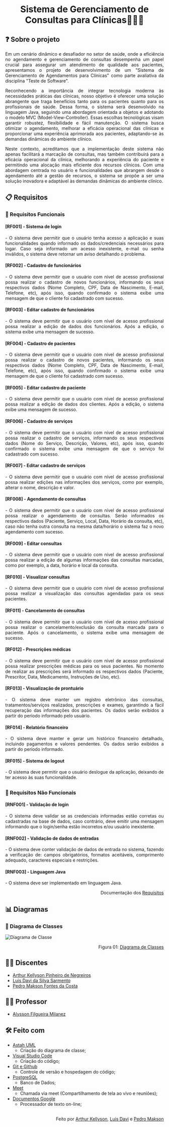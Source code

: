 <h1 align="center">Sistema de Gerenciamento de Consultas para Clínicas👨🏼‍⚕️</h1>

## ❓ Sobre o projeto
   <p align="justify">Em um cenário dinâmico e desafiador no setor de saúde, onde a eficiência no agendamento e gerenciamento de consultas desempenha um papel crucial para assegurar um atendimento de qualidade aos pacientes, apresentamos o projeto de desenvolvimento de um "Sistema de Gerenciamento de Agendamentos para Clínicas" como parte avaliativa da disciplina "Teste de Software".
</p>
   <p align="justify">Reconhecendo a importância de integrar tecnologia moderna às necessidades práticas das clínicas, nosso objetivo é oferecer uma solução abrangente que traga benefícios tanto para os pacientes quanto para os profissionais de saúde. Dessa forma, o sistema será desenvolvido na linguagem Java, seguindo uma abordagem orientada a objetos e adotando o modelo MVC (Model-View-Controller). Essas escolhas tecnológicas visam garantir robustez, flexibilidade e fácil manutenção. O sistema busca otimizar o agendamento, melhorar a eficácia operacional das clínicas e proporcionar uma experiência aprimorada aos pacientes, adaptando-se às demandas dinâmicas do ambiente clínico.
</p> 
   <p align="justify">Neste contexto, acreditamos que a implementação deste sistema não apenas facilitará a marcação de consultas, mas também contribuirá para a eficácia operacional da clínica, melhorando a experiência do paciente e permitindo uma alocação mais eficiente dos recursos clínicos. Com uma abordagem centrada no usuário e funcionalidades que abrangem desde o agendamento até a gestão de recursos, o sistema se propõe a ser uma solução inovadora e adaptável às demandas dinâmicas do ambiente clínico.</p> 

## 📋 Requisitos
</t><h3 align="justify">🔹 Requisitos Funcionais</h3>

<h4>[RF001] - Sistema de login</h4> 
    <p align="justify">- O sistema deve permitir que o usuário tenha acesso a aplicação e suas funcionalidades quando informado os dados/credenciais necessários para logar. Caso seja informado um acesso inexistente, e-mail ou senha inválidos, o sistema deve retornar um aviso detalhando o problema.</p>

<h4>[RF002] - Cadastro de funcionários</h4>
    <p align="justify">- O sistema deve permitir que o usuário com nível de acesso profissional possa realizar o cadastro de novos funcionários, informando os seus respectivos dados (Nome Completo, CPF, Data de Nascimento, E-mail, Telefone, etc), após isso, quando confirmado o sistema exibe uma mensagem de que o cliente foi cadastrado com sucesso.</p>

<h4>[RF003] - Editar cadastro de funcionários</h4>
    <p align="justify">- O sistema deve permitir que o usuário com nível de acesso profissional possa realizar a edição de dados dos funcionários. Após a edição, o sistema exibe uma mensagem de sucesso.</p>

<h4>[RF004] - Cadastro de pacientes</h4> 
    <p align="justify">- O sistema deve permitir que o usuário com nível de acesso profissional possa realizar o cadastro de novos pacientes, informando os seus respectivos dados (Nome Completo, CPF, Data de Nascimento, E-mail, Telefone, etc), após isso, quando confirmado o sistema exibe uma mensagem de que o cliente foi cadastrado com sucesso.</p>

<h4>[RF005] - Editar cadastro de paciente</h4>
    <p align="justify">- O sistema deve permitir que o usuário com nível de acesso profissional possa realizar a edição de dados dos clientes. Após a edição, o sistema exibe uma mensagem de sucesso.</p>

<h4>[RF006] - Cadastro de serviços</h4> 
    <p align="justify">- O sistema deve permitir que o usuário com nível de acesso profissional possa realizar o cadastro de serviços, informando os seus respectivos dados (Nome do Serviço, Descrição, Valores, etc), após isso, quando confirmado o sistema exibe uma mensagem de que o serviço foi cadastrado com sucesso.</p>

<h4>[RF007] - Editar cadastro de serviços</h4>
    <p align="justify">- O sistema deve permitir que o usuário com nível de acesso profissional possa realizar edições nas informações dos serviços, como por exemplo, alterar o nome, descrição e valor.</p>

<h4>[RF008] - Agendamento de consultas</h4>
    <p align="justify">- O sistema deve permitir que o usuário com nível de acesso profissional possa realizar o agendamento de consultas. Serão informados os respectivos dados (Paciente, Serviço, Local, Data, Horário da consulta, etc), caso não tenha outra consulta na mesma data/horário o sistema faz o novo agendamento com sucesso.</p>
    
<h4>[RF009] - Editar consultas</h4>
    <p align="justify">- O sistema deve permitir que o usuário com nível de acesso profissional possa realizar a edição de algumas informações das consultas marcadas, como por exemplo, a data, horário e local da consulta.</p>

<h4>[RF010] - Visualizar consultas</h4>
    <p align="justify">- O sistema deve permitir que o usuário com nível de acesso profissional possa realizar a visualização das consultas agendadas para os seus pacientes.</p>

<h4>[RF011] - Cancelamento de consultas</h4>
    <p align="justify">- O sistema deve permitir que o usuário  com nível de acesso profissional possa realizar o cancelamento/exclusão da consulta marcada para o paciente. Após o cancelamento, o sistema exibe uma mensagem de sucesso.</p>

<h4>[RF012] - Prescrições médicas</h4>
    <p align="justify">- O sistema deve permitir que o usuário com nível de acesso profissional possa realizar prescrições médicas para os seus pacientes. No momento de realizar as prescrições será informado os respectivos dados (Paciente, Prescritor, Data, Medicamento, Instruções de Uso, etc).</p>

<h4>[RF013] - Visualização de prontuário</h4>
    <p align="justify">- O sistema deve manter um registro eletrônico das consultas, tratamentos/serviços realizados, prescrições e exames, garantindo a fácil recuperação das informações dos pacientes. Os dados serão exibidos a partir do período informado pelo usuário.</p>

<h4>[RF014] - Relatório financeiro</h4>
    <p align="justify">- O sistema deve manter e gerar um histórico financeiro detalhado, incluindo pagamentos e valores pendentes. Os dados serão exibidos a partir do período informado.</p>

<h4>[RF015] - Sistema de logout</h4>
    <p align="justify">- O sistema deve permitir que o usuário deslogue da aplicação, deixando de ter acesso às suas funcionalidade.<p>
	    
##
<h3 align="justify">🔸 Requisitos Não Funcionais</h3>

<h4>[RNF001] - Validação de login</h4> 
    <p align="justify">- O sistema deve validar se as credenciais informadas estão corretas ou cadastradas na base de dados, caso contrário, deve emitir uma mensagem informando que o login/senha estão incorretos e/ou usuário inexistente.</p>

<h4>[RNF002] - Validação de dados de entradas</h4>
    <p align="justify">- O sistema deve conter validação de dados de entrada no sistema, fazendo a verificação de: campos obrigatórios, formatos aceitáveis, comprimento adequado, caracteres especiais e restrições.</p>

<h4>[RNF003] - Linguagem Java</h4>
<p align="justify">- O sistema deve ser implementado em linguagem Java.</p>

<p align="right">
   Documentação dos <a href="https://docs.google.com/document/d/1LuUPISf02Jz1BWatXY0dPWpjax62CK_r2kCl8-Ks2nA/edit?usp=sharing" target="_blank">Requisitos</a>
</p>

## 📊 Diagramas
<h3 align="justify">📑 Diagrama de Classes</h3>

![Diagrama de Classe](https://github.com/PedroMakson/Clinica/blob/main/Diagramas/DiagramaDeClasse.png?raw=true)
<p align="right">
   Figura 01: <a href="https://drive.google.com/file/d/1rQWGY-u24EdTtthOCRRWNBHo2Ge2iUAb/view?usp=drive_link" target="_blank">Diagrama de Classes</a>
</p>

## 👨‍🎓 Discentes
* [Arthur Kellyson Pinheiro de Negreiros](https://github.com/Arthurkellysonp)</br>
* [Luis Davi da Silva Sarmento](https://github.com/lluisdavi)</br>
* [Pedro Makson Fontes da Costa](https://github.com/PedroMakson)</br>

 ## 👨‍🏫 Professor
 * [Alysson Filgueira Milanez](https://github.com/alyssonfm)<br/>

 ##  🛠 Feito com
* [Astah UML](https://astah.net/downloads/)
    * Criação do diagrama de classe;
* [Visual Studio Code](https://code.visualstudio.com/)
    * Criação do código;
* [Git e Github](https://github.com/liviabeatrizml/GradeHoraria)
    * Controle de versão e hospedagem do código;
* [PostgreSQL](https://www.postgresql.org/)
   * Banco de Dados;
* [Meet](https://meet.google.com/)
	 * Chamada via meet (Compartilhamento de tela ao vivo e reuniões);
* [Documentos Google](https://docs.google.com/document/d/1LuUPISf02Jz1BWatXY0dPWpjax62CK_r2kCl8-Ks2nA/edit?usp=sharing)
    * Processador de texto on-line;
##

<p align="right">
   Feito por <a href="https://github.com/Arthurkellysonp" target="_blank">Arthur Kellyson</a>,
   <a href="https://github.com/lluisdavi" target="_blank"> Luis Davi</a> e
   <a href="https://github.com/PedroMakson" target="_blank"> Pedro Makson</a>
</p>